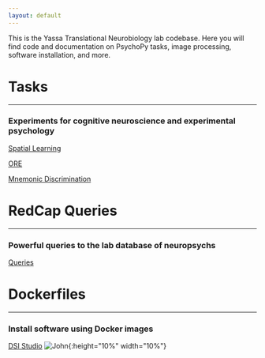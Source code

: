 ```yaml
---
layout: default
---
```


This is the Yassa Translational Neurobiology lab codebase. Here you will find code and documentation on PsychoPy tasks, image processing, software installation, and more.


# Tasks

* * *

### Experiments for cognitive neuroscience and experimental psychology

[Spatial Learning]()

[ORE]()

[Mnemonic Discrimination]()

# RedCap Queries

* * *

### Powerful queries to the lab database of neuropsychs

[Queries](https://github.com/yassalab/RedCapQueries)

# Dockerfiles

***

### Install software using Docker images

[DSI Studio](https://github.com/yassalab/docker_dsi_studio) ![John](https://avatars2.githubusercontent.com/u/12417002?s=400&v=4){:height="10%" width="10%"}
